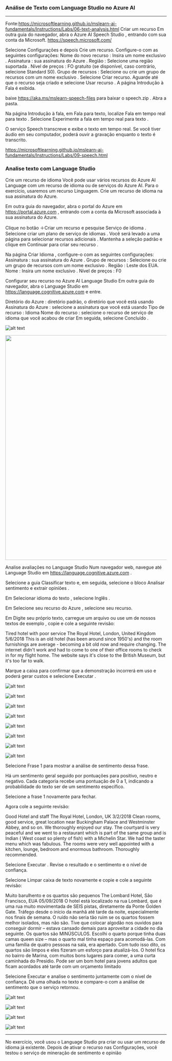

<h3> Análise de Texto com Language Studio no Azure AI </h3>

---

Fonte:https://microsoftlearning.github.io/mslearn-ai-fundamentals/Instructions/Labs/06-text-analysis.html
Criar um recurso 
Em outra guia do navegador, abra o Azure AI Speech Studio , entrando com sua conta da Microsoft.
https://speech.microsoft.com/

Selecione Configurações e depois Crie um recurso. Configure-o com as seguintes configurações:
Nome do novo recurso : Insira um nome exclusivo .
Assinatura : sua assinatura do Azure .
Região : Selecione uma região suportada .
Nível de preços : FO gratuito (se disponível, caso contrário, selecione Standard S0).
Grupo de recursos : Selecione ou crie um grupo de recursos com um nome exclusivo .
Selecione Criar recurso. Aguarde até que o recurso seja criado e selecione Usar recurso . A página Introdução à Fala é exibida.



baixe https://aka.ms/mslearn-speech-files para baixar o speech.zip . Abra a pasta.

Na página Introdução à fala, em Fala para texto, localize Fala em tempo real para texto . Selecione Experimente a fala em tempo real para texto .


O serviço Speech transcreve e exibe o texto em tempo real. Se você tiver áudio em seu computador, poderá ouvir a gravação enquanto o texto é transcrito.

https://microsoftlearning.github.io/mslearn-ai-fundamentals/Instructions/Labs/09-speech.html


<h3> Analise texto com Language Studio </h3>

Crie um recurso de idioma
Você pode usar vários recursos do Azure AI Language com um recurso de idioma ou de serviços do Azure AI. Para o exercício, usaremos um recurso Linguagem. Crie um recurso de idioma na sua assinatura do Azure.

Em outra guia do navegador, abra o portal do Azure em https://portal.azure.com , entrando com a conta da Microsoft associada à sua assinatura do Azure.

Clique no botão ＋Criar um recurso e pesquise Serviço de idioma . Selecione criar um plano de serviço de idiomas . Você será levado a uma página para selecionar recursos adicionais . Mantenha a seleção padrão e clique em Continuar para criar seu recurso .

Na página Criar Idioma , configure-o com as seguintes configurações:
Assinatura : sua assinatura do Azure .
Grupo de recursos : Selecione ou crie um grupo de recursos com um nome exclusivo .
Região : Leste dos EUA.
Nome : Insira um nome exclusivo .
Nível de preços : F0 





Configurar seu recurso no Azure AI Language Studio
Em outra guia do navegador, abra o Language Studio em https://language.cognitive.azure.com e entre.


Diretório do Azure : diretório padrão, o diretório que você está usando
Assinatura do Azure : selecione a assinatura que você está usando
Tipo de recurso : Idioma
Nome do recurso : selecione o recurso de serviço de idioma que você acabou de criar
Em seguida, selecione Concluído .

![alt text](image-17.png)

<p align="center"><img src="./assets/image (01).png" width="700"></p>

Analise avaliações no Language Studio
Num navegador web, navegue até Language Studio em https://language.cognitive.azure.com .

Selecione a guia Classificar texto e, em seguida, selecione o bloco Analisar sentimento e extrair opiniões .

Em Selecionar idioma do texto , selecione Inglês .

Em Selecione seu recurso do Azure , selecione seu recurso.

Em Digite seu próprio texto, carregue um arquivo ou use um de nossos textos de exemplo , copie e cole a seguinte revisão:

Tired hotel with poor service
The Royal Hotel, London, United Kingdom
5/6/2018
This is an old hotel (has been around since 1950's) and the room furnishings are average - becoming a bit old now and require changing. The internet didn't work and had to come to one of their office rooms to check in for my flight home. The website says it's close to the British Museum, but it's too far to walk.

 Marque a caixa para confirmar que a demonstração incorrerá em uso e poderá gerar custos e selecione Executar .

![alt text](image-19.png)

![alt text](image-20.png)

![alt text](image-21.png)

![alt text](image-22.png)

![alt text](image-23.png)

![alt text](image-24.png)

![alt text](image-25.png)



![alt text](image-27.png)




Selecione Frase 1 para mostrar a análise de sentimento dessa frase.

Há um sentimento geral seguido por pontuações para positivo, neutro e negativo. Cada categoria recebe uma pontuação de 0 a 1, indicando a probabilidade do texto ser de um sentimento específico.

Selecione a frase 1 novamente para fechar.

Agora cole a seguinte revisão:

Good Hotel and staff
The Royal Hotel, London, UK
3/2/2018
Clean rooms, good service, great location near Buckingham Palace and Westminster Abbey, and so on. We thoroughly enjoyed our stay. The courtyard is very peaceful and we went to a restaurant which is part of the same group and is Indian ( West coast so plenty of fish) with a Michelin Star. We had the taster menu which was fabulous. The rooms were very well appointed with a kitchen, lounge, bedroom and enormous bathroom. Thoroughly recommended.

 Selecione Executar . Revise o resultado e o sentimento e o nível de confiança.

Selecione Limpar caixa de texto novamente e copie e cole a seguinte revisão:

Muito barulhento e os quartos são pequenos The Lombard Hotel, São Francisco, EUA 05/09/2018 O hotel está localizado na rua Lombard, que é uma rua muito movimentada de SEIS pistas, diretamente da Ponte Golden Gate. Tráfego desde o início da manhã até tarde da noite, especialmente nos finais de semana. O ruído não seria tão ruim se os quartos fossem melhor isolados, mas não são. Tive que colocar algodão nos ouvidos para conseguir dormir – estava cansado demais para aproveitar a cidade no dia seguinte. Os quartos são MINÚSCULOS. Escolhi o quarto porque tinha duas camas queen size – mas o quarto mal tinha espaço para acomodá-las. Com uma família de quatro pessoas na sala, era apertado. Com tudo isso dito, os quartos são limpos e eles fizeram um esforço para atualizá-los. O hotel fica no bairro de Marina, com muitos bons lugares para comer, a uma curta caminhada do Presidio. Pode ser um bom hotel para jovens adultos que ficam acordados até tarde com um orçamento limitado

Selecione Executar e analise o sentimento juntamente com o nível de confiança. Dê uma olhada no texto e compare-o com a análise de sentimento que o serviço retornou.


![alt text](image-30.png)

![alt text](image-31.png)

![alt text](image-32.png)

![alt text](image-33.png)


---

No exercício, você usou o Language Studio pra criar ou usar um recurso de idioma já existente. Depois de ativar o recurso nas Configurações, você testou o serviço de mineração de sentimento e opinião 










